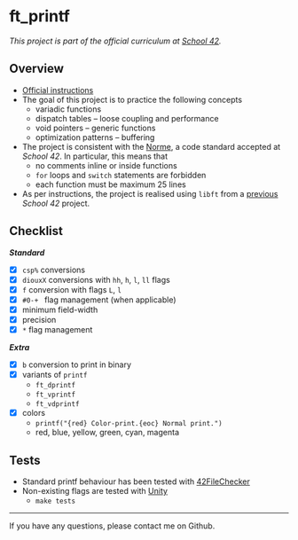 # ft_printf

*This project is part of the official curriculum at [School 42](https://en.wikipedia.org/wiki/42_(school)).*

## Overview


* [Official instructions](resources/ft_printf.en.pdf)
* The goal of this project is to practice the following concepts
	* variadic functions
	* dispatch tables – loose coupling and performance
	* void pointers – generic functions
	* optimization patterns – buffering
* The project is consistent with the [Norme](resources/norme.en.pdf), a code standard accepted at *School 42*. In particular, this means that
	* no comments inline or inside functions
	* `for` loops and `switch` statements are forbidden
	* each function must be maximum 25 lines
* As per instructions, the project is realised using `libft` from a [previous](resources/libft.en.pdf) *School 42* project.

## Checklist

**_Standard_**

- [x] `csp%` conversions
- [x] `diouxX` conversions with `hh`, `h`, `l`, `ll` flags
- [x] `f` conversion with flags `L`, `l`
- [x] `#0-+ ` flag management (when applicable)
- [x] minimum field-width
- [x] precision
- [x] `*` flag management

**_Extra_**

- [x] `b` conversion to print in binary
- [x] variants of `printf`
	* `ft_dprintf`
	* `ft_vprintf`
	* `ft_vdprintf`
- [x] colors
	* `printf("{red} Color-print.{eoc} Normal print.")`
	* red, blue, yellow, green, cyan, magenta

## Tests

* Standard printf behaviour has been tested with [42FileChecker](https://github.com/jgigault/42FileChecker)
* Non-existing flags are tested with [Unity](https://github.com/ThrowTheSwitch/Unity)
	* `make tests`  

---
If you have any questions, please contact me on Github.